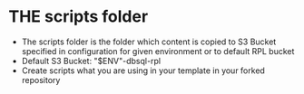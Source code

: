 # THE scripts folder
- The scripts folder is the folder which content is copied to S3 Bucket specified in configuration for given environment or to default RPL bucket
- Default S3 Bucket: "$ENV"-dbsql-rpl
- Create scripts what you are using in your template in your forked repository